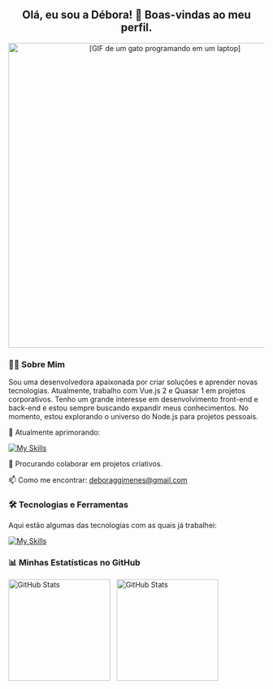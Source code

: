 <h2 align="center"> Olá, eu sou a Débora! 👋 Boas-vindas ao meu perfil.</h2>

<p align="center">
  <img src="https://media4.giphy.com/media/v1.Y2lkPTc5MGI3NjExdDhtcXY2dzJqdzVjbWNxaDN2YTRyaTU4cDJlaDVqdnExaGJnZzl6eSZlcD12MV9pbnRlcm5hbF9naWZfYnlfaWQmY3Q9Zw/lP8ezu4iNVmZYOZn3j/giphy.gif" width="600" alt="[GIF de um gato programando em um laptop]">
</p>

### 👩‍💻 Sobre Mim

Sou uma desenvolvedora apaixonada por criar soluções e aprender novas tecnologias. Atualmente, trabalho com Vue.js 2 e Quasar 1 em projetos corporativos. Tenho um grande interesse em desenvolvimento front-end e back-end e estou sempre buscando expandir meus conhecimentos. No momento, estou explorando o universo do Node.js para projetos pessoais.

🌱 Atualmente aprimorando:

[![My Skills](https://skillicons.dev/icons?i=cs,nodejs)](https://skillicons.dev)

💼 Procurando colaborar em projetos criativos.

📫 Como me encontrar: deboraggimenes@gmail.com

### 🛠️ Tecnologias e Ferramentas

<p>Aqui estão algumas das tecnologias com as quais já trabalhei:</p>

[![My Skills](https://skillicons.dev/icons?i=js,ts,html,css,vue,yarn,cs,mongodb,netlify,nodejs,pinia,postgres,postman,figma,git,gitlab,godot,github,blender,sketchup,unity)](https://skillicons.dev)

### 📊 Minhas Estatísticas no GitHub

<p>
  <img 
    align="left" 
    alt="GitHub Stats" 
    height="200" 
    style="padding-right: 10px;" 
    src="https://github-readme-stats.vercel.app/api?username=DebGimenes&show_icons=true&theme=nightowl&include_all_commits=true&locale=pt-br" 
  />

  <img 
    align="left" 
    alt="GitHub Stats" 
    height="200" 
    src="https://github-readme-stats.vercel.app/api/top-langs/?username=DebGimenes&theme=nightowl&layout=compact&custom_title=Tecnologias&langs_count=9" 
  />
</p>
